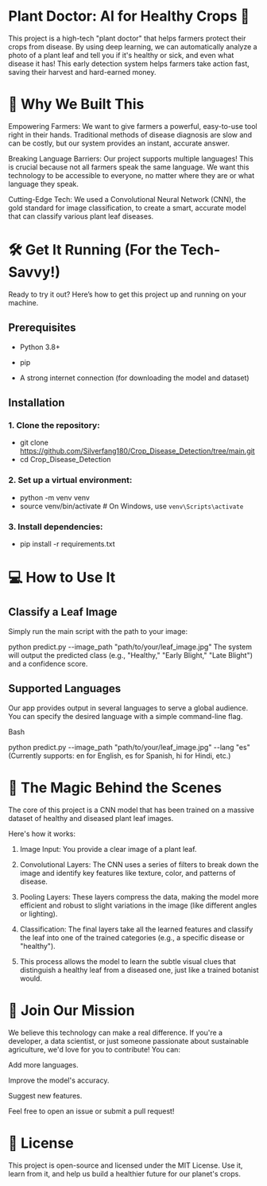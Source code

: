 # Plant Doctor: AI for Healthy Crops 🌿
This project is a high-tech "plant doctor" that helps farmers protect their crops from disease. By using deep learning, we can automatically analyze a photo of a plant leaf and tell you if it's healthy or sick, and even what disease it has! This early detection system helps farmers take action fast, saving their harvest and hard-earned money.

# 🚀 Why We Built This
Empowering Farmers: We want to give farmers a powerful, easy-to-use tool right in their hands. Traditional methods of disease diagnosis are slow and can be costly, but our system provides an instant, accurate answer.

Breaking Language Barriers: Our project supports multiple languages! This is crucial because not all farmers speak the same language. We want this technology to be accessible to everyone, no matter where they are or what language they speak.

Cutting-Edge Tech: We used a Convolutional Neural Network (CNN), the gold standard for image classification, to create a smart, accurate model that can classify various plant leaf diseases.

# 🛠️ Get It Running (For the Tech-Savvy!)
Ready to try it out? Here’s how to get this project up and running on your machine.

## Prerequisites
 - Python 3.8+

 - pip

- A strong internet connection (for downloading the model and dataset)

## Installation
### 1. Clone the repository:


- git clone https://github.com/Silverfang180/Crop_Disease_Detection/tree/main.git
 - cd Crop_Disease_Detection

### 2. Set up a virtual environment:

- python -m venv venv
- source venv/bin/activate  # On Windows, use `venv\Scripts\activate`

### 3. Install dependencies:


- pip install -r requirements.txt

# 💻 How to Use It
## Classify a Leaf Image
Simply run the main script with the path to your image:


python predict.py --image_path "path/to/your/leaf_image.jpg"
The system will output the predicted class (e.g., "Healthy," "Early Blight," "Late Blight") and a confidence score.

## Supported Languages
Our app provides output in several languages to serve a global audience. You can specify the desired language with a simple command-line flag.

Bash

python predict.py --image_path "path/to/your/leaf_image.jpg" --lang "es"
(Currently supports: en for English, es for Spanish, hi for Hindi, etc.)

# 🧠 The Magic Behind the Scenes
The core of this project is a CNN model that has been trained on a massive dataset of healthy and diseased plant leaf images.

Here's how it works:

1. Image Input: You provide a clear image of a plant leaf.

2. Convolutional Layers: The CNN uses a series of filters to break down the image and identify key features like texture, color, and patterns of disease.

3. Pooling Layers: These layers compress the data, making the model more efficient and robust to slight variations in the image (like different angles or lighting).

4. Classification: The final layers take all the learned features and classify the leaf into one of the trained categories (e.g., a specific disease or "healthy").

5. This process allows the model to learn the subtle visual clues that distinguish a healthy leaf from a diseased one, just like a trained botanist would.

# 🤝 Join Our Mission
We believe this technology can make a real difference. If you're a developer, a data scientist, or just someone passionate about sustainable agriculture, we'd love for you to contribute! You can:

Add more languages.

Improve the model's accuracy.

Suggest new features.

Feel free to open an issue or submit a pull request!

# 📄 License
This project is open-source and licensed under the MIT License. Use it, learn from it, and help us build a healthier future for our planet's crops.







